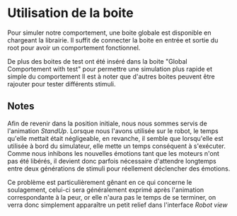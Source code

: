 Utilisation de la boite
=======================

Pour simuler notre comportement, une boite globale est disponible en chargeant
la librairie. Il suffit de connecter la boite en entrée et sortie du root pour
avoir un comportement fonctionnel.

De plus des boites de test ont été inséré dans la boite "Global Comportement with test"
pour permettre une simulation plus rapide et simple du comportement
Il est à noter que d'autres boites peuvent être rajouter pour tester différents
stimuli.

Notes
-----
Afin de revenir dans la position initiale, nous nous sommes servis de
l'animation *StandUp*. Lorsque nous l'avons utilisée sur le robot, le temps
qu'elle mettait était négligeable, en revanche, il semble que lorsqu'elle est
utilisée à bord du simulateur, elle mette un temps conséquent à s'exécuter.
Comme nous inhibons les nouvelles émotions tant que les moteurs n'ont pas été
libérés, il devient donc parfois nécessaire d'attendre longtemps entre deux
générations de stimuli pour réellement déclencher des émotions.

Ce problème est particulièrement gênant en ce qui concerne le soulagement,
celui-ci sera généralement exprimé après l'animation correspondante à la peur,
or elle n'aura pas le temps de se terminer, on verra donc simplement apparaître
un petit relief dans l'interface *Robot view*
